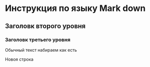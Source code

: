# Инструкция по языку Mark down

## Заголовк второго уровня

### Заголовк третьего уровня

Обычный текст набираем как есть

Новоя строка